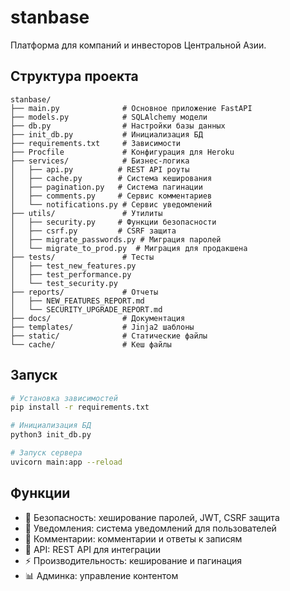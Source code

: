 # stanbase

Платформа для компаний и инвесторов Центральной Азии.

## Структура проекта

```
stanbase/
├── main.py              # Основное приложение FastAPI
├── models.py            # SQLAlchemy модели
├── db.py                # Настройки базы данных
├── init_db.py           # Инициализация БД
├── requirements.txt     # Зависимости
├── Procfile             # Конфигурация для Heroku
├── services/            # Бизнес-логика
│   ├── api.py          # REST API роуты
│   ├── cache.py        # Система кеширования
│   ├── pagination.py   # Система пагинации
│   ├── comments.py     # Сервис комментариев
│   └── notifications.py # Сервис уведомлений
├── utils/               # Утилиты
│   ├── security.py     # Функции безопасности
│   ├── csrf.py         # CSRF защита
│   ├── migrate_passwords.py # Миграция паролей
│   └── migrate_to_prod.py  # Миграция для продакшена
├── tests/               # Тесты
│   ├── test_new_features.py
│   ├── test_performance.py
│   └── test_security.py
├── reports/             # Отчеты
│   ├── NEW_FEATURES_REPORT.md
│   └── SECURITY_UPGRADE_REPORT.md
├── docs/                # Документация
├── templates/           # Jinja2 шаблоны
├── static/              # Статические файлы
└── cache/               # Кеш файлы
```

## Запуск

```bash
# Установка зависимостей
pip install -r requirements.txt

# Инициализация БД
python3 init_db.py

# Запуск сервера
uvicorn main:app --reload
```

## Функции

- 🔐 Безопасность: хеширование паролей, JWT, CSRF защита
- 📧 Уведомления: система уведомлений для пользователей
- 💬 Комментарии: комментарии и ответы к записям
- 🚀 API: REST API для интеграции
- ⚡ Производительность: кеширование и пагинация
- 📊 Админка: управление контентом 